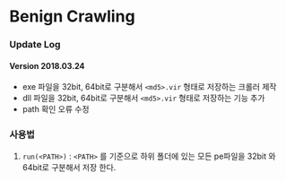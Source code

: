 # Benign Crawling

### Update Log
#### Version 2018.03.24
* exe 파일을 32bit, 64bit로 구분해서 `<md5>.vir` 형태로 저장하는 크롤러 제작
* dll 파일을 32bit, 64bit로 구분해서 `<md5>.vir` 형태로 저장하는 기능 추가
* path 확인 오류 수정

### 사용법
1. `run(<PATH>)` : `<PATH>` 를 기준으로 하위 폴더에 있는 모든 pe파일을 32bit 와 64bit로 구분해서 저장 한다.